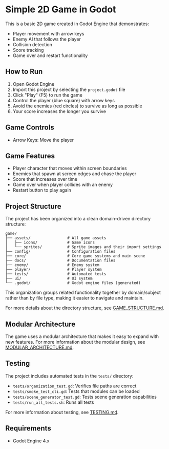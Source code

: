 # Simple 2D Game in Godot

This is a basic 2D game created in Godot Engine that demonstrates:

- Player movement with arrow keys
- Enemy AI that follows the player
- Collision detection
- Score tracking
- Game over and restart functionality

## How to Run

1. Open Godot Engine
2. Import this project by selecting the `project.godot` file
3. Click "Play" (F5) to run the game
4. Control the player (blue square) with arrow keys
5. Avoid the enemies (red circles) to survive as long as possible
6. Your score increases the longer you survive

## Game Controls

- Arrow Keys: Move the player

## Game Features

- Player character that moves within screen boundaries
- Enemies that spawn at screen edges and chase the player
- Score that increases over time
- Game over when player collides with an enemy
- Restart button to play again

## Project Structure

The project has been organized into a clean domain-driven directory structure:

```
game/
├── assets/                # All game assets
│   ├── icons/             # Game icons
│   └── sprites/           # Sprite images and their import settings
├── config/                # Configuration files
├── core/                  # Core game systems and main scene
├── docs/                  # Documentation files
├── enemy/                 # Enemy system
├── player/                # Player system
├── tests/                 # Automated tests
├── ui/                    # UI system
└── .godot/                # Godot engine files (generated)
```

This organization groups related functionality together by domain/subject rather than by file type, making it easier to navigate and maintain.

For more details about the directory structure, see [GAME_STRUCTURE.md](GAME_STRUCTURE.md).

## Modular Architecture

The game uses a modular architecture that makes it easy to expand with new features. For more information about the modular design, see [MODULAR_ARCHITECTURE.md](MODULAR_ARCHITECTURE.md).

## Testing

The project includes automated tests in the `tests/` directory:

- `tests/organization_test.gd`: Verifies file paths are correct
- `tests/smoke_test_cli.gd`: Tests that modules can be loaded
- `tests/scene_generator_test.gd`: Tests scene generation capabilities
- `tests/run_all_tests.sh`: Runs all tests

For more information about testing, see [TESTING.md](TESTING.md).

## Requirements

- Godot Engine 4.x
